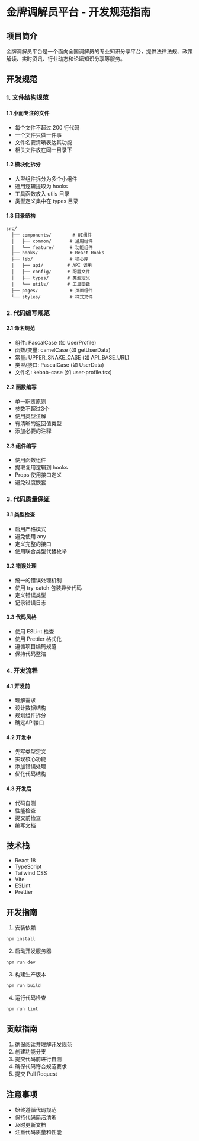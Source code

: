 # 金牌调解员平台 - 开发规范指南

## 项目简介

金牌调解员平台是一个面向全国调解员的专业知识分享平台，提供法律法规、政策解读、实时资讯、行业动态和论坛知识分享等服务。

## 开发规范

### 1. 文件结构规范

#### 1.1 小而专注的文件
- 每个文件不超过 200 行代码
- 一个文件只做一件事
- 文件名要清晰表达其功能
- 相关文件放在同一目录下

#### 1.2 模块化拆分
- 大型组件拆分为多个小组件
- 通用逻辑提取为 hooks
- 工具函数放入 utils 目录
- 类型定义集中在 types 目录

#### 1.3 目录结构
```
src/
  ├── components/        # UI组件
  │   ├── common/       # 通用组件
  │   └── feature/      # 功能组件
  ├── hooks/            # React Hooks
  ├── lib/              # 核心库
  │   ├── api/         # API 调用
  │   ├── config/      # 配置文件
  │   ├── types/       # 类型定义
  │   └── utils/       # 工具函数
  ├── pages/            # 页面组件
  └── styles/           # 样式文件
```

### 2. 代码编写规范

#### 2.1 命名规范
- 组件: PascalCase (如 UserProfile)
- 函数/变量: camelCase (如 getUserData)
- 常量: UPPER_SNAKE_CASE (如 API_BASE_URL)
- 类型/接口: PascalCase (如 UserData)
- 文件名: kebab-case (如 user-profile.tsx)

#### 2.2 函数编写
- 单一职责原则
- 参数不超过3个
- 使用类型注解
- 有清晰的返回值类型
- 添加必要的注释

#### 2.3 组件编写
- 使用函数组件
- 提取复用逻辑到 hooks
- Props 使用接口定义
- 避免过度嵌套

### 3. 代码质量保证

#### 3.1 类型检查
- 启用严格模式
- 避免使用 any
- 定义完整的接口
- 使用联合类型代替枚举

#### 3.2 错误处理
- 统一的错误处理机制
- 使用 try-catch 包装异步代码
- 定义错误类型
- 记录错误日志

#### 3.3 代码风格
- 使用 ESLint 检查
- 使用 Prettier 格式化
- 遵循项目编码规范
- 保持代码整洁

### 4. 开发流程

#### 4.1 开发前
- 理解需求
- 设计数据结构
- 规划组件拆分
- 确定API接口

#### 4.2 开发中
- 先写类型定义
- 实现核心功能
- 添加错误处理
- 优化代码结构

#### 4.3 开发后
- 代码自测
- 性能检查
- 提交前检查
- 编写文档

## 技术栈

- React 18
- TypeScript
- Tailwind CSS
- Vite
- ESLint
- Prettier

## 开发指南

1. 安装依赖
```bash
npm install
```

2. 启动开发服务器
```bash
npm run dev
```

3. 构建生产版本
```bash
npm run build
```

4. 运行代码检查
```bash
npm run lint
```

## 贡献指南

1. 确保阅读并理解开发规范
2. 创建功能分支
3. 提交代码前进行自测
4. 确保代码符合规范要求
5. 提交 Pull Request

## 注意事项

- 始终遵循代码规范
- 保持代码简洁清晰
- 及时更新文档
- 注重代码质量和性能